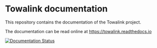 # Towalink documentation
This repository contains the documentation of the Towalink project.

The documentation can be read online at https://towalink.readthedocs.io

[![Documentation Status](https://readthedocs.org/projects/towalink/badge/?version=latest)](https://towalink.readthedocs.io/en/latest/?badge=latest)
